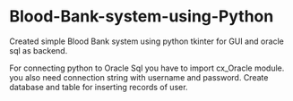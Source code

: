 # Blood-Bank-system-using-Python
Created simple Blood Bank system using python tkinter for GUI and oracle sql as backend.


For connecting python to Oracle Sql you have to import cx_Oracle module. you also need connection string with username and password. Create database and table for inserting records of user.
